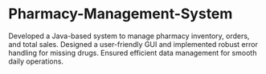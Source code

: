 # Pharmacy-Management-System
Developed a Java-based system to manage pharmacy inventory, orders, and total sales.    Designed a user-friendly GUI and implemented robust error handling for missing drugs.    Ensured efficient data management for smooth daily operations.
